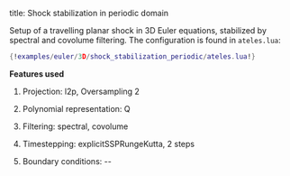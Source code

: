 title: Shock stabilization in periodic domain

Setup of a travelling planar shock in 3D Euler equations, stabilized by spectral
and covolume filtering.
The configuration is found in `ateles.lua`:

```lua
{!examples/euler/3D/shock_stabilization_periodic/ateles.lua!}
```

**Features used**

1. Projection: l2p, Oversampling 2

2. Polynomial representation: Q

3. Filtering: spectral, covolume

4. Timestepping: explicitSSPRungeKutta, 2 steps

5. Boundary conditions: --
